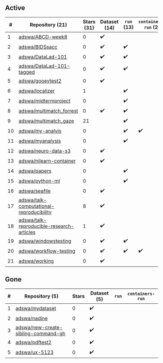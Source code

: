 ## Active
| # | Repository (21) | Stars (31) | Dataset (14) | `run` (13) | `containers-run` (2) |
| --- | --- | --- | --- | --- | --- |
| 1 | [adswa/ABCD-week8](https://github.com/adswa/ABCD-week8) | 0 | :heavy_check_mark: |  |  |
| 2 | [adswa/BIDSsacc](https://github.com/adswa/BIDSsacc) | 0 | :heavy_check_mark: | :heavy_check_mark: |  |
| 3 | [adswa/DataLad-101](https://github.com/adswa/DataLad-101) | 0 | :heavy_check_mark: | :heavy_check_mark: |  |
| 4 | [adswa/DataLad-101-tagged](https://github.com/adswa/DataLad-101-tagged) | 0 | :heavy_check_mark: | :heavy_check_mark: |  |
| 5 | [adswa/gooeytest2](https://github.com/adswa/gooeytest2) | 0 | :heavy_check_mark: |  |  |
| 6 | [adswa/localizer](https://github.com/adswa/localizer) | 1 |  | :heavy_check_mark: |  |
| 7 | [adswa/midtermproject](https://github.com/adswa/midtermproject) | 0 |  | :heavy_check_mark: |  |
| 8 | [adswa/multimatch_forrest](https://github.com/adswa/multimatch_forrest) | 0 | :heavy_check_mark: | :heavy_check_mark: |  |
| 9 | [adswa/multimatch_gaze](https://github.com/adswa/multimatch_gaze) | 21 |  | :heavy_check_mark: |  |
| 10 | [adswa/my-analyis](https://github.com/adswa/my-analyis) | 0 |  | :heavy_check_mark: | :heavy_check_mark: |
| 11 | [adswa/myanalysis](https://github.com/adswa/myanalysis) | 0 |  | :heavy_check_mark: |  |
| 12 | [adswa/neuro-data-s3](https://github.com/adswa/neuro-data-s3) | 0 | :heavy_check_mark: |  |  |
| 13 | [adswa/nilearn-container](https://github.com/adswa/nilearn-container) | 0 | :heavy_check_mark: |  |  |
| 14 | [adswa/papers](https://github.com/adswa/papers) | 0 |  | :heavy_check_mark: |  |
| 15 | [adswa/python-ml](https://github.com/adswa/python-ml) | 0 |  | :heavy_check_mark: |  |
| 16 | [adswa/seafile](https://github.com/adswa/seafile) | 0 | :heavy_check_mark: |  |  |
| 17 | [adswa/talk-computational-reproducibility](https://github.com/adswa/talk-computational-reproducibility) | 8 | :heavy_check_mark: |  |  |
| 18 | [adswa/talk-reproducible-research-articles](https://github.com/adswa/talk-reproducible-research-articles) | 1 | :heavy_check_mark: |  |  |
| 19 | [adswa/windowstesting](https://github.com/adswa/windowstesting) | 0 | :heavy_check_mark: | :heavy_check_mark: |  |
| 20 | [adswa/workflow-testing](https://github.com/adswa/workflow-testing) | 0 | :heavy_check_mark: | :heavy_check_mark: | :heavy_check_mark: |
| 21 | [adswa/working](https://github.com/adswa/working) | 0 | :heavy_check_mark: |  |  |

## Gone
| # | Repository (5) | Stars | Dataset (5) | `run` | `containers-run` |
| --- | --- | --- | --- | --- | --- |
| 1 | [adswa/mydataset](https://github.com/adswa/mydataset) | 0 | :heavy_check_mark: |  |  |
| 2 | [adswa/nadine](https://github.com/adswa/nadine) | 0 | :heavy_check_mark: |  |  |
| 3 | [adswa/new-create-sibling-command-gh](https://github.com/adswa/new-create-sibling-command-gh) | 0 | :heavy_check_mark: |  |  |
| 4 | [adswa/pdftest2](https://github.com/adswa/pdftest2) | 0 | :heavy_check_mark: |  |  |
| 5 | [adswa/ux-5123](https://github.com/adswa/ux-5123) | 0 | :heavy_check_mark: |  |  |
